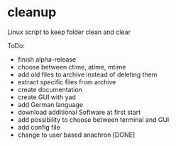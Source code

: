 # cleanup
Linux script to keep folder clean and clear

ToDo:

- finish alpha-release
- choose between ctime, atime, mtime
- add old files to archive instead of deleting them
- extract specific files from archive
- create documentation
- create GUI with yad
- add German language
- download additional Software at first start
- add possibility to choose between terminal and GUI
- add config file
- change to user based anachron [DONE]
